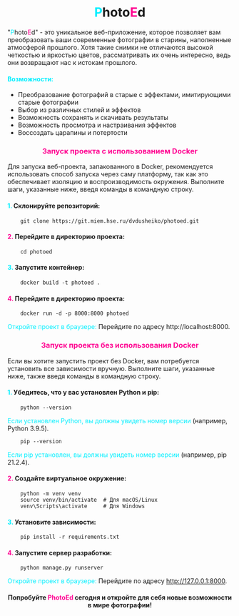 # <center>**<span style='color: #00EFFF;'>P</span>hoto<span style='color: #FF0091;'>E</span>d**</center>

"<span style='color: #00EFFF;'>P</span>hoto<span style='color: #FF0091;'>E</span>d" - это уникальное веб-приложение, которое позволяет 
вам преобразовать ваши современные фотографии в старины, 
наполненные атмосферой прошлого. Хотя такие снимки не отличаются высокой четкостью и яркостью цветов, 
рассматривать их очень интересно, ведь они возвращают нас к истокам прошлого.

#### <span style='color: #00EFFF;'>Возможности:</span>

* Преобразование фотографий в старые с эффектами, имитирующими старые фотографии
* Выбор из различных стилей и эффектов
* Возможность сохранять и скачивать результаты
* Возможность просмотра и настраивания эффектов
* Воссоздать царапины и потертости


### <center>**<span style='color: #FF0091;'>Запуск проекта с использованием Docker</span>**</center>

Для запуска веб-проекта, запакованного в Docker, рекомендуется использовать способ запуска через саму платформу, 
так как это обеспечивает изоляцию и воспроизводимость окружения. Выполните шаги, указанные ниже, 
введя команды в командную строку.

#### <span style='color: #00EFFF;'>1. </span>Склонируйте репозиторий:

```
    git clone https://git.miem.hse.ru/dvdusheiko/photoed.git
```

#### <span style='color: #FF0091;'>2. </span>Перейдите в директорию проекта:
```
    cd photoed
```

#### <span style='color: #00EFFF;'>3. </span>Запустите контейнер:

```
    docker build -t photoed .
```

#### <span style='color: #FF0091;'>4. </span>Перейдите в директорию проекта:
```
    docker run -d -p 8000:8000 photoed
```
<span style='color: #00EFFF;'>Откройте проект в браузере:</span> Перейдите по адресу http://localhost:8000.


### <center>**<span style='color: #FF0091;'>Запуск проекта без использования Docker</span>**</center>
Если вы хотите запустить проект без Docker, вам потребуется установить все зависимости вручную. Выполните шаги, указанные ниже, 
также введя команды в командную строку.

#### <span style='color: #00EFFF;'>1. </span>Убедитесь, что у вас установлен Python и pip:

```
    python --version 
```

<span style='color: #00EFFF;'>Если установлен Python, вы должны увидеть номер версии</span> (например, Python 3.9.5).
```
    pip --version
```

<span style='color: #00EFFF;'>Если pip установлен, вы должны увидеть номер версии</span> (например, pip 21.2.4).


#### <span style='color: #FF0091;'>2. </span>Создайте виртуальное окружение:
```
    python -m venv venv
    source venv/bin/activate  # Для macOS/Linux
    venv\Scripts\activate     # Для Windows
```

#### <span style='color: #00EFFF;'>3. </span>Установите зависимости:

```
    pip install -r requirements.txt
```

#### <span style='color: #FF0091;'>4. </span>Запустите сервер разработки:

```
    python manage.py runserver
```
<span style='color: #00EFFF;'>Откройте проект в браузере:</span> Перейдите по адресу http://127.0.0.1:8000.

#### <center>**Попробуйте <span style='color: #FF0091;'>PhotoEd</span> сегодня и откройте для себя новые возможности в мире фотографии!**</center>
